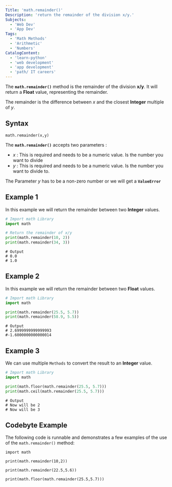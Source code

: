 ```yaml
---
Title: 'math.remainder()'
Description: 'return the remainder of the division x/y.'
Subjects: 
  - 'Web Dev'
  - 'App Dev'
Tags:
  - 'Math Methods'
  - 'Arithmetic'
  - 'Numbers'
CatalogContent:
  - 'learn-python'
  - 'web development'
  - 'app development' 
  - 'path/ IT careers'
---
```


The **`math.remainder()`** method is the remainder of the division **x/y**. It will return a **Float** value, representing the remainder.

The remainder is the difference between *x* and the closest **Integer** multiple of *y*.

## Syntax

```pseudo
math.remainder(x,y)
```

The **`math.remainder()`**  accepts two parameters :
  - *x* : This is required and needs to be a numeric value. Is the number you want to divide
  - *y* : This is required and needs to be a numeric value. Is the number you want to divide to.

The Parameter *y* has to be a non-zero number or we will get a **`ValueError`**

## Example 1

In this example we will return the remainder between two **Integer** values.

```python
# Import math Library
import math

# Return the remainder of x/y
print(math.remainder(10, 2))
print(math.remainder(34, 3))
```
```shell
# Output 
# 0.0
# 1.0
```

## Example 2

In this example we will return the remainder between two **Float** values.

```python
# Import math Library
import math

print(math.remainder(25.5, 5.7))
print(math.remainder(58.9, 5.5))
```
```shell
# Output
# 2.6999999999999993
#-1.6000000000000014
```

## Example 3

We can use multiple `Methods` to convert the result to an **Integer** value.

```python
# Import math Library
import math

print(math.floor(math.remainder(25.5, 5.7)))
print(math.ceil(math.remainder(25.5, 5.7)))
```
```shell 
# Output
# Now will be 2
# Now will be 3
```

## Codebyte Example

The following code is runnable and demonstrates a few examples of the use of the `math.remainder()` method:

```codebyte/python
import math

print(math.remainder(10,2))

print(math.remainder(22.5,5.6))

print(math.floor(math.remainder(25.5,5.7)))
```











  

